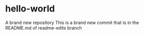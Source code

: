 # hello-world
A brand new repository
This is a brand new commit that is in the README.md of readme-edits branch
